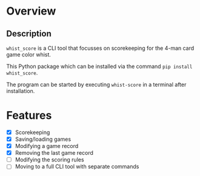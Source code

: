 # Overview
## Description

`whist_score` is a CLI tool that focusses on scorekeeping for the 4-man card game color whist.

This Python package which can be installed via the command `pip install whist_score`.

The program can be started by executing `whist-score` in a terminal after installation.

# Features

- [x] Scorekeeping
- [x] Saving/loading games
- [x] Modifying a game record
- [x] Removing the last game record
- [ ] Modifying the scoring rules
- [ ] Moving to a full CLI tool with separate commands